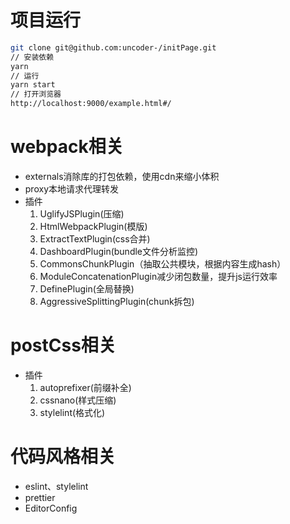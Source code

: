 # 项目运行

```bash
git clone git@github.com:uncoder-/initPage.git
// 安装依赖
yarn
// 运行
yarn start
// 打开浏览器
http://localhost:9000/example.html#/
```
# webpack相关
- externals消除库的打包依赖，使用cdn来缩小体积
- proxy本地请求代理转发
- 插件
	1. UglifyJSPlugin(压缩)
	2. HtmlWebpackPlugin(模版)
	3. ExtractTextPlugin(css合并)
	4. DashboardPlugin(bundle文件分析监控)
	5. CommonsChunkPlugin（抽取公共模块，根据内容生成hash）
	6. ModuleConcatenationPlugin减少闭包数量，提升js运行效率
	7. DefinePlugin(全局替换)
	8. AggressiveSplittingPlugin(chunk拆包)
# postCss相关
- 插件
	1. autoprefixer(前缀补全)
	2. cssnano(样式压缩)
	3. stylelint(格式化)
# 代码风格相关
- eslint、stylelint
- prettier
- EditorConfig
